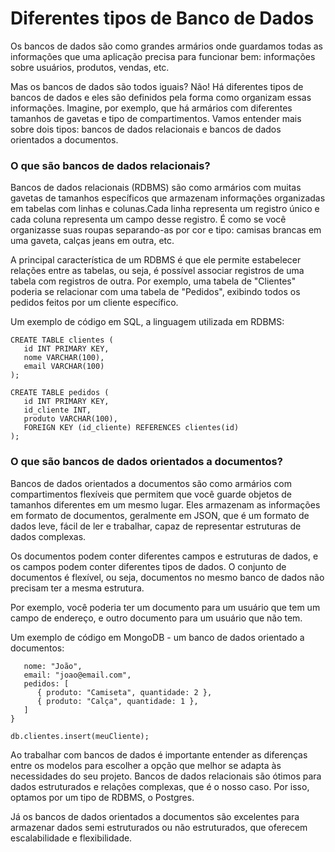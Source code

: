# Diferentes tipos de Banco de Dados

Os bancos de dados são como grandes armários onde guardamos todas as informações que uma aplicação precisa para funcionar bem: informações sobre usuários, produtos, vendas, etc.

Mas os bancos de dados são todos iguais? Não! Há diferentes tipos de bancos de dados e eles são definidos pela forma como organizam essas informações. Imagine, por exemplo, que há armários com diferentes tamanhos de gavetas e tipo de compartimentos. Vamos entender mais sobre dois tipos: bancos de dados relacionais e bancos de dados orientados a documentos.

### O que são bancos de dados relacionais?
Bancos de dados relacionais (RDBMS) são como armários com muitas gavetas de tamanhos específicos que armazenam informações organizadas em tabelas com linhas e colunas.Cada linha representa um registro único e cada coluna representa um campo desse registro. É como se você organizasse suas roupas separando-as por cor e tipo: camisas brancas em uma gaveta, calças jeans em outra, etc.

A principal característica de um RDBMS é que ele permite estabelecer relações entre as tabelas, ou seja, é possível associar registros de uma tabela com registros de outra. Por exemplo, uma tabela de "Clientes" poderia se relacionar com uma tabela de "Pedidos", exibindo todos os pedidos feitos por um cliente específico.

Um exemplo de código em SQL, a linguagem utilizada em RDBMS:

```
CREATE TABLE clientes (
   id INT PRIMARY KEY,
   nome VARCHAR(100),
   email VARCHAR(100)
);

CREATE TABLE pedidos (
   id INT PRIMARY KEY,
   id_cliente INT,
   produto VARCHAR(100),
   FOREIGN KEY (id_cliente) REFERENCES clientes(id)
);
```

### O que são bancos de dados orientados a documentos?
Bancos de dados orientados a documentos são como armários com compartimentos flexíveis que permitem que você guarde objetos de tamanhos diferentes em um mesmo lugar. Eles armazenam as informações em formato de documentos, geralmente em JSON, que é um formato de dados leve, fácil de ler e trabalhar, capaz de representar estruturas de dados complexas.

Os documentos podem conter diferentes campos e estruturas de dados, e os campos podem conter diferentes tipos de dados. O conjunto de documentos é flexível, ou seja, documentos no mesmo banco de dados não precisam ter a mesma estrutura.

Por exemplo, você poderia ter um documento para um usuário que tem um campo de endereço, e outro documento para um usuário que não tem.

Um exemplo de código em MongoDB - um banco de dados orientado a documentos:

```var meuCliente = {
   nome: "João",
   email: "joao@email.com",
   pedidos: [
      { produto: "Camiseta", quantidade: 2 },
      { produto: "Calça", quantidade: 1 },
   ]
}

db.clientes.insert(meuCliente);

```

Ao trabalhar com bancos de dados é importante entender as diferenças entre os modelos para escolher a opção que melhor se adapta às necessidades do seu projeto. Bancos de dados relacionais são ótimos para dados estruturados e relações complexas, que é o nosso caso. Por isso, optamos por um tipo de RDBMS, o Postgres.

Já os bancos de dados orientados a documentos são excelentes para armazenar dados semi estruturados ou não estruturados, que oferecem escalabilidade e flexibilidade.

